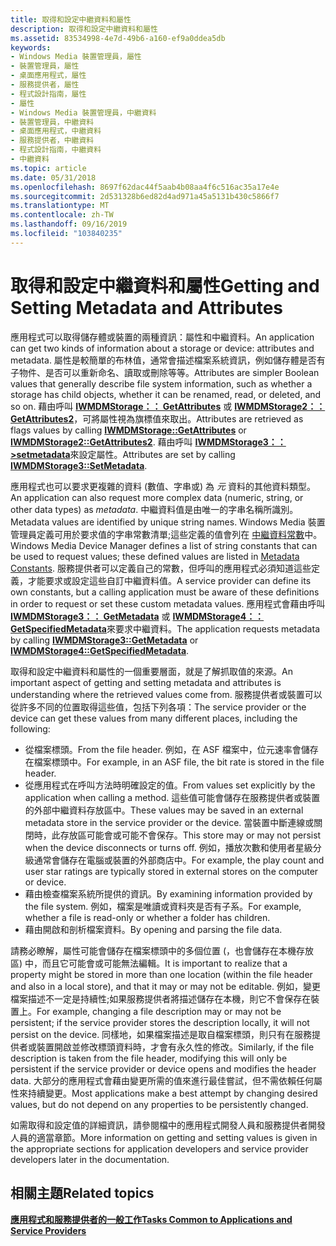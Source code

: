 ```yaml
---
title: 取得和設定中繼資料和屬性
description: 取得和設定中繼資料和屬性
ms.assetid: 83534998-4e7d-49b6-a160-ef9a0ddea5db
keywords:
- Windows Media 裝置管理員，屬性
- 裝置管理員，屬性
- 桌面應用程式，屬性
- 服務提供者，屬性
- 程式設計指南，屬性
- 屬性
- Windows Media 裝置管理員，中繼資料
- 裝置管理員，中繼資料
- 桌面應用程式，中繼資料
- 服務提供者，中繼資料
- 程式設計指南，中繼資料
- 中繼資料
ms.topic: article
ms.date: 05/31/2018
ms.openlocfilehash: 8697f62dac44f5aab4b08aa4f6c516ac35a17e4e
ms.sourcegitcommit: 2d531328b6ed82d4ad971a45a5131b430c5866f7
ms.translationtype: MT
ms.contentlocale: zh-TW
ms.lasthandoff: 09/16/2019
ms.locfileid: "103840235"
---
```

# <a name="getting-and-setting-metadata-and-attributes"></a><span data-ttu-id="9bf56-115">取得和設定中繼資料和屬性</span><span class="sxs-lookup"><span data-stu-id="9bf56-115">Getting and Setting Metadata and Attributes</span></span>

<span data-ttu-id="9bf56-116">應用程式可以取得儲存體或裝置的兩種資訊：屬性和中繼資料。</span><span class="sxs-lookup"><span data-stu-id="9bf56-116">An application can get two kinds of information about a storage or device: attributes and metadata.</span></span> <span data-ttu-id="9bf56-117">屬性是較簡單的布林值，通常會描述檔案系統資訊，例如儲存體是否有子物件、是否可以重新命名、讀取或刪除等等。</span><span class="sxs-lookup"><span data-stu-id="9bf56-117">Attributes are simpler Boolean values that generally describe file system information, such as whether a storage has child objects, whether it can be renamed, read, or deleted, and so on.</span></span> <span data-ttu-id="9bf56-118">藉由呼叫 [**IWMDMStorage：： GetAttributes**](/windows/desktop/api/mswmdm/nf-mswmdm-iwmdmstorage-getattributes) 或 [**IWMDMStorage2：： GetAttributes2**](/windows/desktop/api/mswmdm/nf-mswmdm-iwmdmstorage2-getattributes2)，可將屬性視為旗標值來取出。</span><span class="sxs-lookup"><span data-stu-id="9bf56-118">Attributes are retrieved as flags values by calling [**IWMDMStorage::GetAttributes**](/windows/desktop/api/mswmdm/nf-mswmdm-iwmdmstorage-getattributes) or [**IWMDMStorage2::GetAttributes2**](/windows/desktop/api/mswmdm/nf-mswmdm-iwmdmstorage2-getattributes2).</span></span> <span data-ttu-id="9bf56-119">藉由呼叫 [**IWMDMStorage3：： >setmetadata**](/windows/desktop/api/mswmdm/nf-mswmdm-iwmdmstorage3-setmetadata)來設定屬性。</span><span class="sxs-lookup"><span data-stu-id="9bf56-119">Attributes are set by calling [**IWMDMStorage3::SetMetadata**](/windows/desktop/api/mswmdm/nf-mswmdm-iwmdmstorage3-setmetadata).</span></span>

<span data-ttu-id="9bf56-120">應用程式也可以要求更複雜的資料 (數值、字串或) 為 *元* 資料的其他資料類型。</span><span class="sxs-lookup"><span data-stu-id="9bf56-120">An application can also request more complex data (numeric, string, or other data types) as *metadata*.</span></span> <span data-ttu-id="9bf56-121">中繼資料值是由唯一的字串名稱所識別。</span><span class="sxs-lookup"><span data-stu-id="9bf56-121">Metadata values are identified by unique string names.</span></span> <span data-ttu-id="9bf56-122">Windows Media 裝置管理員定義可用於要求值的字串常數清單;這些定義的值會列在 [中繼資料常數](metadata-constants.md)中。</span><span class="sxs-lookup"><span data-stu-id="9bf56-122">Windows Media Device Manager defines a list of string constants that can be used to request values; these defined values are listed in [Metadata Constants](metadata-constants.md).</span></span> <span data-ttu-id="9bf56-123">服務提供者可以定義自己的常數，但呼叫的應用程式必須知道這些定義，才能要求或設定這些自訂中繼資料值。</span><span class="sxs-lookup"><span data-stu-id="9bf56-123">A service provider can define its own constants, but a calling application must be aware of these definitions in order to request or set these custom metadata values.</span></span> <span data-ttu-id="9bf56-124">應用程式會藉由呼叫 [**IWMDMStorage3：： GetMetadata**](/windows/desktop/api/mswmdm/nf-mswmdm-iwmdmstorage3-getmetadata) 或 [**IWMDMStorage4：： GetSpecifiedMetadata**](/windows/desktop/api/mswmdm/nf-mswmdm-iwmdmstorage4-getspecifiedmetadata)來要求中繼資料。</span><span class="sxs-lookup"><span data-stu-id="9bf56-124">The application requests metadata by calling [**IWMDMStorage3::GetMetadata**](/windows/desktop/api/mswmdm/nf-mswmdm-iwmdmstorage3-getmetadata) or [**IWMDMStorage4::GetSpecifiedMetadata**](/windows/desktop/api/mswmdm/nf-mswmdm-iwmdmstorage4-getspecifiedmetadata).</span></span>

<span data-ttu-id="9bf56-125">取得和設定中繼資料和屬性的一個重要層面，就是了解抓取值的來源。</span><span class="sxs-lookup"><span data-stu-id="9bf56-125">An important aspect of getting and setting metadata and attributes is understanding where the retrieved values come from.</span></span> <span data-ttu-id="9bf56-126">服務提供者或裝置可以從許多不同的位置取得這些值，包括下列各項：</span><span class="sxs-lookup"><span data-stu-id="9bf56-126">The service provider or the device can get these values from many different places, including the following:</span></span>

-   <span data-ttu-id="9bf56-127">從檔案標頭。</span><span class="sxs-lookup"><span data-stu-id="9bf56-127">From the file header.</span></span> <span data-ttu-id="9bf56-128">例如，在 ASF 檔案中，位元速率會儲存在檔案標頭中。</span><span class="sxs-lookup"><span data-stu-id="9bf56-128">For example, in an ASF file, the bit rate is stored in the file header.</span></span>
-   <span data-ttu-id="9bf56-129">從應用程式在呼叫方法時明確設定的值。</span><span class="sxs-lookup"><span data-stu-id="9bf56-129">From values set explicitly by the application when calling a method.</span></span> <span data-ttu-id="9bf56-130">這些值可能會儲存在服務提供者或裝置的外部中繼資料存放區中。</span><span class="sxs-lookup"><span data-stu-id="9bf56-130">These values may be saved in an external metadata store in the service provider or the device.</span></span> <span data-ttu-id="9bf56-131">當裝置中斷連線或關閉時，此存放區可能會或可能不會保存。</span><span class="sxs-lookup"><span data-stu-id="9bf56-131">This store may or may not persist when the device disconnects or turns off.</span></span> <span data-ttu-id="9bf56-132">例如，播放次數和使用者星級分級通常會儲存在電腦或裝置的外部商店中。</span><span class="sxs-lookup"><span data-stu-id="9bf56-132">For example, the play count and user star ratings are typically stored in external stores on the computer or device.</span></span>
-   <span data-ttu-id="9bf56-133">藉由檢查檔案系統所提供的資訊。</span><span class="sxs-lookup"><span data-stu-id="9bf56-133">By examining information provided by the file system.</span></span> <span data-ttu-id="9bf56-134">例如，檔案是唯讀或資料夾是否有子系。</span><span class="sxs-lookup"><span data-stu-id="9bf56-134">For example, whether a file is read-only or whether a folder has children.</span></span>
-   <span data-ttu-id="9bf56-135">藉由開啟和剖析檔案資料。</span><span class="sxs-lookup"><span data-stu-id="9bf56-135">By opening and parsing the file data.</span></span>

<span data-ttu-id="9bf56-136">請務必瞭解，屬性可能會儲存在檔案標頭中的多個位置 (，也會儲存在本機存放區) 中，而且它可能會或可能無法編輯。</span><span class="sxs-lookup"><span data-stu-id="9bf56-136">It is important to realize that a property might be stored in more than one location (within the file header and also in a local store), and that it may or may not be editable.</span></span> <span data-ttu-id="9bf56-137">例如，變更檔案描述不一定是持續性;如果服務提供者將描述儲存在本機，則它不會保存在裝置上。</span><span class="sxs-lookup"><span data-stu-id="9bf56-137">For example, changing a file description may or may not be persistent; if the service provider stores the description locally, it will not persist on the device.</span></span> <span data-ttu-id="9bf56-138">同樣地，如果檔案描述是取自檔案標頭，則只有在服務提供者或裝置開啟並修改標頭資料時，才會有永久性的修改。</span><span class="sxs-lookup"><span data-stu-id="9bf56-138">Similarly, if the file description is taken from the file header, modifying this will only be persistent if the service provider or device opens and modifies the header data.</span></span> <span data-ttu-id="9bf56-139">大部分的應用程式會藉由變更所需的值來進行最佳嘗試，但不需依賴任何屬性來持續變更。</span><span class="sxs-lookup"><span data-stu-id="9bf56-139">Most applications make a best attempt by changing desired values, but do not depend on any properties to be persistently changed.</span></span>

<span data-ttu-id="9bf56-140">如需取得和設定值的詳細資訊，請參閱檔中的應用程式開發人員和服務提供者開發人員的適當章節。</span><span class="sxs-lookup"><span data-stu-id="9bf56-140">More information on getting and setting values is given in the appropriate sections for application developers and service provider developers later in the documentation.</span></span>

## <a name="related-topics"></a><span data-ttu-id="9bf56-141">相關主題</span><span class="sxs-lookup"><span data-stu-id="9bf56-141">Related topics</span></span>

<dl> <dt>

[<span data-ttu-id="9bf56-142">**應用程式和服務提供者的一般工作**</span><span class="sxs-lookup"><span data-stu-id="9bf56-142">**Tasks Common to Applications and Service Providers**</span></span>](tasks-common-to-applications-and-service-providers.md)
</dt> </dl>

 

 





